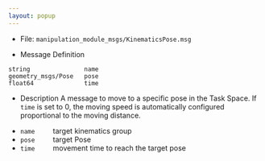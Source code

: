 ```yaml
---
layout: popup
---
```


- File: `manipulation_module_msgs/KinematicsPose.msg`

- Message Definition
 ```
 string               name
 geometry_msgs/Pose   pose
 float64              time
 ```

- Description
A message to move to a specific pose in the Task Space.
If `time` is set to 0, the moving speed is automatically configured proportional to the moving distance.

* `name`
&emsp;&emsp; target kinematics group
* `pose`
&emsp;&emsp; target Pose
* `time`
&emsp;&emsp; movement time to reach the target pose



